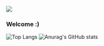 <img src="https://capsule-render.vercel.app/api?type=waving&color=4cc3db&height=100&section=header" />

### Welcome :)

![Top Langs](https://github-readme-stats.vercel.app/api/top-langs/?username=isoo127&layout=compact&langs_count=4&color=auto)
![Anurag's GitHub stats](https://github-readme-stats.vercel.app/api?username=isoo127&show_icons=true)
